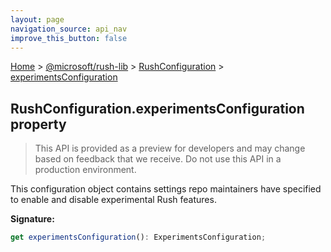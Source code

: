 ```yaml
---
layout: page
navigation_source: api_nav
improve_this_button: false
---
```



[Home](./index.md) &gt; [@microsoft/rush-lib](./rush-lib.md) &gt; [RushConfiguration](./rush-lib.rushconfiguration.md) &gt; [experimentsConfiguration](./rush-lib.rushconfiguration.experimentsconfiguration.md)

## RushConfiguration.experimentsConfiguration property

> This API is provided as a preview for developers and may change based on feedback that we receive. Do not use this API in a production environment.
>

This configuration object contains settings repo maintainers have specified to enable and disable experimental Rush features.

<b>Signature:</b>

```typescript
get experimentsConfiguration(): ExperimentsConfiguration;
```
